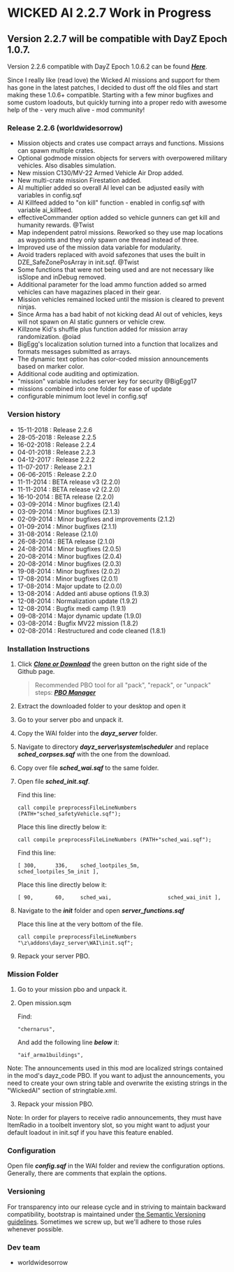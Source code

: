 WICKED AI 2.2.7 Work in Progress
==============

## Version 2.2.7 will be compatible with DayZ Epoch 1.0.7.

Version 2.2.6 compatible with DayZ Epoch 1.0.6.2 can be found ***[Here](https://github.com/f3cuk/WICKED-AI/releases/tag/2.2.6)***.

Since I really like (read love) the Wicked AI missions and support for them has gone in the latest patches, I decided to dust off the old files and start making these 1.0.6+ compatible. Starting with a few minor bugfixes and some custom loadouts, but quickly turning into a proper redo with awesome help of the - very much alive - mod community!

### Release 2.2.6 (worldwidesorrow)
- Mission objects and crates use compact arrays and functions. Missions can spawn multiple crates.
- Optional godmode mission objects for servers with overpowered military vehicles. Also disables simulation.
- New mission C130/MV-22 Armed Vehicle Air Drop added.
- New multi-crate mission Firestation added.
- AI multiplier added so overall AI level can be adjusted easily with variables in config.sqf
- AI Killfeed added to "on kill" function - enabled in config.sqf with variable ai_killfeed.
- effectiveCommander option added so vehicle gunners can get kill and humanity rewards. @Twist
- Map independent patrol missions. Reworked so they use map locations as waypoints and they only spawn one thread instead of three.
- Improved use of the mission data variable for modularity.
- Avoid traders replaced with avoid safezones that uses the built in DZE_SafeZonePosArray in init.sqf. @Twist
- Some functions that were not being used and are not necessary like isSlope and inDebug removed.
- Additional parameter for the load ammo function added so armed vehicles can have magazines placed in their gear.
- Mission vehicles remained locked until the mission is cleared to prevent ninjas.
- Since Arma has a bad habit of not kicking dead AI out of vehicles, keys will not spawn on AI static gunners or vehicle crew.
- Killzone Kid's shuffle plus function added for mission array randomization. @oiad
- BigEgg's localization solution turned into a function that localizes and formats messages submitted as arrays.
- The dynamic text option has color-coded mission announcements based on marker color.
- Additional code auditing and optimization.
- "mission" variable includes server key for security @BigEgg17
- missions combined into one folder for ease of update
- configurable minimum loot level in config.sqf

### Version history
- 15-11-2018 : Release 2.2.6
- 28-05-2018 : Release 2.2.5
- 16-02-2018 : Release 2.2.4
- 04-01-2018 : Release 2.2.3
- 04-12-2017 : Release 2.2.2
- 11-07-2017 : Release 2.2.1
- 06-06-2015 : Release 2.2.0
- 11-11-2014 : BETA release v3 (2.2.0)
- 11-11-2014 : BETA release v2 (2.2.0)
- 16-10-2014 : BETA release (2.2.0)
- 03-09-2014 : Minor bugfixes (2.1.4)
- 03-09-2014 : Minor bugfixes (2.1.3)
- 02-09-2014 : Minor bugfixes and improvements (2.1.2)
- 01-09-2014 : Minor bugfixes (2.1.1)
- 31-08-2014 : Release (2.1.0)
- 26-08-2014 : BETA release (2.1.0)
- 24-08-2014 : Minor bugfixes (2.0.5)
- 20-08-2014 : Minor bugfixes (2.0.4)
- 20-08-2014 : Minor bugfixes (2.0.3)
- 19-08-2014 : Minor bugfixes (2.0.2)
- 17-08-2014 : Minor bugfixes (2.0.1)
- 17-08-2014 : Major update to (2.0.0)
- 13-08-2014 : Added anti abuse options (1.9.3)
- 12-08-2014 : Normalization update (1.9.2)
- 12-08-2014 : Bugfix medi camp (1.9.1)
- 09-08-2014 : Major dynamic update (1.9.0)
- 03-08-2014 : Bugfix MV22 mission (1.8.2)
- 02-08-2014 : Restructured and code cleaned (1.8.1)

### Installation Instructions

1. Click ***[Clone or Download](https://github.com/f3cuk/WICKED-AI/archive/master.zip)*** the green button on the right side of the Github page.

	> Recommended PBO tool for all "pack", "repack", or "unpack" steps: ***[PBO Manager](http://www.armaholic.com/page.php?id=16369)***

2. Extract the downloaded folder to your desktop and open it
3. Go to your server pbo and unpack it.
4. Copy the WAI folder into the ***dayz_server*** folder.
5. Navigate to directory ***dayz_server\system\scheduler*** and replace ***sched_corpses.sqf*** with the one from the download.
6. Copy over file ***sched_wai.sqf*** to the same folder.
7. Open file ***sched_init.sqf***.

	Find this line:
	
	```sqf
	call compile preprocessFileLineNumbers (PATH+"sched_safetyVehicle.sqf");
	```
	
	Place this line directly below it:
	
	```sqf
	call compile preprocessFileLineNumbers (PATH+"sched_wai.sqf");
	```
	
	Find this line:
	
	```sqf
	[ 300,	 	336,	sched_lootpiles_5m,         sched_lootpiles_5m_init ],
	```
	
	Place this line directly below it:
	
	```sqf
	[ 90,		60,		sched_wai,					sched_wai_init ],
	```
	
6. Navigate to the ***init*** folder and open ***server_functions.sqf***

	Place this line at the very bottom of the file.
	
	```sqf
	call compile preprocessFileLineNumbers "\z\addons\dayz_server\WAI\init.sqf";
	```

7. Repack your server PBO.

### Mission Folder

1. Go to your mission pbo and unpack it.
2. Open mission.sqm

	Find:
	
	```sqf
	"chernarus",
	```
	
	And add the following line ***below*** it:
	
	```sqf
	"aif_arma1buildings",
	```

Note: The announcements used in this mod are localized strings contained in the mod's dayz_code PBO. If you want to adjust the announcements, you need to create your own string table and overwrite the existing strings in the "WickedAI" section of stringtable.xml.

3. Repack your mission PBO.

Note: In order for players to receive radio announcements, they must have ItemRadio in a toolbelt inventory slot, so you might want to adjust your default loadout in init.sqf if you have this feature enabled.

### Configuration

Open file ***config.sqf*** in the WAI folder and review the configuration options. Generally, there are comments that explain the options.

### Versioning

For transparency into our release cycle and in striving to maintain backward compatibility, bootstrap is maintained under [the Semantic Versioning guidelines](http://semver.org/). Sometimes we screw up, but we'll adhere to those rules whenever possible.

### Dev team
- worldwidesorrow

